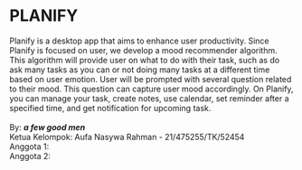 # PLANIFY

Planify is a desktop app that aims to enhance user productivity. Since Planify is focused on user, we develop a mood recommender algorithm. This algorithm will provide user on what to do with their task, such as do ask many tasks as you can or not doing many tasks at a different time based on user emotion. User will be prompted with several question related to their mood. This question can capture user mood accordingly. On Planify, you can manage your task, create notes, use calendar, set reminder after a specified time, and get notification for upcoming task.
<br><br>
By: **_a few good men_** <br>
Ketua Kelompok: Aufa Nasywa Rahman - 21/475255/TK/52454 <br>
Anggota 1:  <br>
Anggota 2: 